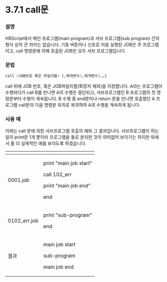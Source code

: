 ﻿# 3.7.1 call문

### 설명

HRScript에서 메인 프로그램\(main program\)과 서브 프로그램\(sub program\) 간의 형식 상의 큰 차이는 없습니다. 기동 버튼이나 신호로 처음 실행된 JOB은 주 프로그램이고, call 명령문에 의해 호출된 JOB은 모두 서브 프로그램입니다. 

### 문법

```python
call <JOB번호 혹은 파일이름> [,매개변수1,매개변수2,…]
```

call 뒤에 JOB 번호, 혹은 JOB파일이름\(확장자 제외\)을 지정합니다. A라는 프로그램이 수행되다가 call B를 만나면 A의 수행은 중단되고, 서브프로그램인 B 프로그램의 첫 명령문부터 수행이 계속됩니다. B 수행 중 end문이나 return 문을 만나면 호출했던 A 프로그램 call문의 다음 명령문 위치로 복귀하여 A의 수행을 계속하게 됩니다.

### 사용 예

아래는 call 문에 의한 서브프로그램 호출의 예와 그 결과입니다. 서브프로그램이 하는 일이 print문 1개 뿐이라 프로그램을 둘로 분리한 것이 의미없어 보이기는 하지만 뒤에서 좀 더 실제적인 예를 보이도록 하겠습니다.

<table>
  <thead>
    <tr>
      <th style="text-align:left"></th>
      <th style="text-align:left"></th>
    </tr>
  </thead>
  <tbody>
    <tr>
      <td style="text-align:left">0001.job</td>
      <td style="text-align:left">
        <p>print &quot;main job start&quot;
          <br />
        </p>
        <p>call 102_err
          <br />
        </p>
        <p>print &quot;main job end&quot;
          <br />
        </p>
        <p>end
          <br />
        </p>
      </td>
    </tr>
    <tr>
      <td style="text-align:left">0102_err.job</td>
      <td style="text-align:left">
        <p>print &quot;sub-program&quot;
          <br />
        </p>
        <p>end
          <br />
        </p>
      </td>
    </tr>
    <tr>
      <td style="text-align:left">결과</td>
      <td style="text-align:left">
        <p>main job start
          <br />
        </p>
        <p>sub-program
          <br />
        </p>
        <p>main job end
          <br />
        </p>
      </td>
    </tr>
  </tbody>
</table>

